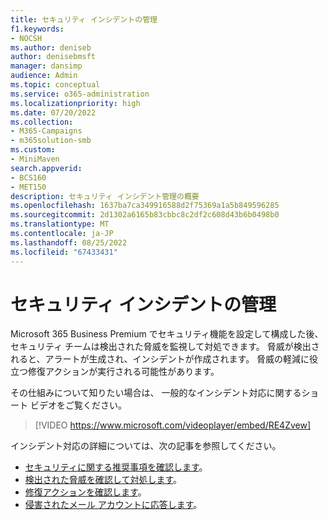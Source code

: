 ```yaml
---
title: セキュリティ インシデントの管理
f1.keywords:
- NOCSH
ms.author: deniseb
author: denisebmsft
manager: dansimp
audience: Admin
ms.topic: conceptual
ms.service: o365-administration
ms.localizationpriority: high
ms.date: 07/20/2022
ms.collection:
- M365-Campaigns
- m365solution-smb
ms.custom:
- MiniMaven
search.appverid:
- BCS160
- MET150
description: セキュリティ インシデント管理の概要
ms.openlocfilehash: 1637ba7ca349916588d2f75369a1a5b849596285
ms.sourcegitcommit: 2d1302a6165b83cbbc8c2df2c608d43b6b0498b0
ms.translationtype: MT
ms.contentlocale: ja-JP
ms.lasthandoff: 08/25/2022
ms.locfileid: "67433431"
---
```

# <a name="security-incident-management"></a>セキュリティ インシデントの管理

Microsoft 365 Business Premium でセキュリティ機能を設定して構成した後、セキュリティ チームは検出された脅威を監視して対処できます。 脅威が検出されると、アラートが生成され、インシデントが作成されます。 脅威の軽減に役立つ修復アクションが実行される可能性があります。 

その仕組みについて知りたい場合は、 一般的なインシデント対応に関するショート ビデオをご覧ください。

> [!VIDEO https://www.microsoft.com/videoplayer/embed/RE4Zvew]

インシデント対応の詳細については、次の記事を参照してください。

- [セキュリティに関する推奨事項を確認します](../security/defender-business/mdb-view-tvm-dashboard.md?toc=/microsoft-365/business-premium/toc.json&bc=/microsoft-365/business-premium/breadcrumb/toc.json)。
- [検出された脅威を確認して対処します](m365bp-review-threats-take-action.md)。
- [修復アクションを確認します](m365bp-review-remediation-actions-devices.md)。
- [侵害されたメール アカウントに応答します](../security/office-365-security/responding-to-a-compromised-email-account.md)。